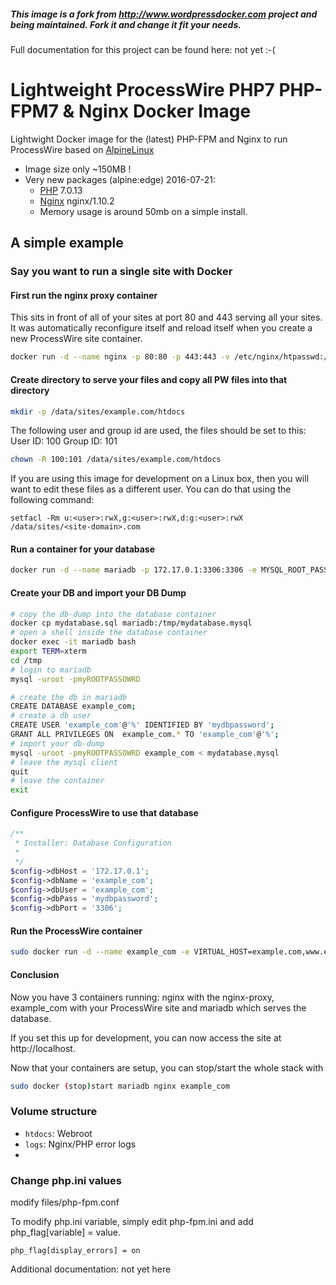 ##### This image is a fork from http://www.wordpressdocker.com project and being maintained. Fork it and change it fit your needs.

Full documentation for this project can be found here: not yet :-(

# Lightweight ProcessWire PHP7 PHP-FPM7 & Nginx Docker Image

Lightwight Docker image for the (latest) PHP-FPM and Nginx to run ProcessWire based on [AlpineLinux](http://alpinelinux.org)

* Image size only ~150MB !
* Very new packages (alpine:edge) 2016-07-21:
  * [PHP](http://pkgs.alpinelinux.org/package/main/x86/php) 7.0.13
  * [Nginx](http://pkgs.alpinelinux.org/package/main/x86/nginx) nginx/1.10.2
  * Memory usage is around 50mb on a simple install.

## A simple example
### Say you want to run a single site with Docker

#### First run the nginx proxy container
This sits in front of all of your sites at port 80 and 443 serving all your sites. It was automatically reconfigure itself and reload itself when you create a new ProcessWire site container.

```bash
docker run -d --name nginx -p 80:80 -p 443:443 -v /etc/nginx/htpasswd:/etc/nginx/htpasswd -v /etc/nginx/vhost.d:/etc/nginx/vhost.d:ro -v /etc/nginx/certs:/etc/nginx/certs -v /var/run/docker.sock:/tmp/docker.sock:ro etopian/nginx-proxy
```

#### Create directory to serve your files and copy all PW files into that directory
```bash
mkdir -p /data/sites/example.com/htdocs
```

The following user and group id are used, the files should be set to this:
User ID: 100
Group ID: 101

```bash
chown -R 100:101 /data/sites/example.com/htdocs
```

If you are using this image for development on a Linux box, then you will want to edit these files as a different user. You can do that using the following command:
```
setfacl -Rm u:<user>:rwX,g:<user>:rwX,d:g:<user>:rwX /data/sites/<site-domain>.com
```

#### Run a container for your database
```bash
docker run -d --name mariadb -p 172.17.0.1:3306:3306 -e MYSQL_ROOT_PASSWORD=myROOTPASSOWRD -v /data/mysql:/var/lib/mysql mariadb

```

#### Create your DB and import your DB Dump
```bash
# copy the db-dump into the database container
docker cp mydatabase.sql mariadb:/tmp/mydatabase.mysql
# open a shell inside the database container
docker exec -it mariadb bash
export TERM=xterm
cd /tmp
# login to mariadb
mysql -uroot -pmyROOTPASSOWRD

# create the db in mariadb
CREATE DATABASE example_com;
# create a db user
CREATE USER 'example_com'@'%' IDENTIFIED BY 'mydbpassword';
GRANT ALL PRIVILEGES ON  example_com.* TO 'example_com'@'%';
# import your db-dump
mysql -uroot -pmyROOTPASSOWRD example_com < mydatabase.mysql
# leave the mysql client
quit
# leave the container
exit

```

#### Configure ProcessWire to use that database
```php
/**
 * Installer: Database Configuration
 * 
 */
$config->dbHost = '172.17.0.1';
$config->dbName = 'example_com';
$config->dbUser = 'example_com';
$config->dbPass = 'mydbpassword';
$config->dbPort = '3306';

```

#### Run the ProcessWire container
```bash
sudo docker run -d --name example_com -e VIRTUAL_HOST=example.com,www.example.com -v /data/sites/example.com:/DATA -p 80:80 gebeer/alpine-php-processwire

```
#### Conclusion
Now you have 3 containers running: nginx with the nginx-proxy, example_com with your ProcessWire site and mariadb which serves the database.

If you set this up for development, you can now access the site at http://localhost.

Now that your containers are setup, you can stop/start the whole stack with
```bash
sudo docker (stop)start mariadb nginx example_com

```


### Volume structure

* `htdocs`: Webroot
* `logs`: Nginx/PHP error logs
* 

### Change php.ini values
modify files/php-fpm.conf

To modify php.ini variable, simply edit php-fpm.ini and add php_flag[variable] = value.

```
php_flag[display_errors] = on
```

Additional documentation: not yet here



